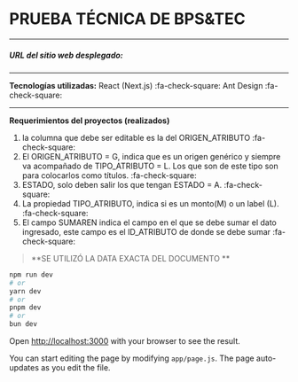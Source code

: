 # PRUEBA TÉCNICA DE BPS&TEC

------------
##### URL del sitio web desplegado:
------------


**Tecnologías utilizadas:**
React (Next.js) :fa-check-square:
Ant Design :fa-check-square:

------------

**Requerimientos del proyectos (realizados)**
1. la columna que debe ser editable es la del ORIGEN_ATRIBUTO :fa-check-square:
1. El ORIGEN_ATRIBUTO = G, indica que es un origen genérico y siempre va acompañado de TIPO_ATRIBUTO = L. Los que son de este tipo son para colocarlos como títulos. :fa-check-square:
1. ESTADO, solo deben salir los que tengan ESTADO = A. :fa-check-square:
1. La propiedad TIPO_ATRIBUTO, indica si es un monto(M) o un label (L). :fa-check-square:
1. El campo SUMAREN indica el campo en el que se debe sumar el dato ingresado, este campo es el ID_ATRIBUTO de donde se debe sumar :fa-check-square:

> **SE UTILIZÓ LA DATA EXACTA DEL DOCUMENTO **


```bash
npm run dev
# or
yarn dev
# or
pnpm dev
# or
bun dev
```

Open [http://localhost:3000](http://localhost:3000) with your browser to see the result.

You can start editing the page by modifying `app/page.js`. The page auto-updates as you edit the file.


